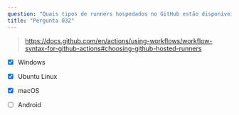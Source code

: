 ```yaml
---
question: "Quais tipos de runners hospedados no GitHub estão disponíveis para uso? (Selecione três.)"
title: "Pergunta 032"
---
```


> https://docs.github.com/en/actions/using-workflows/workflow-syntax-for-github-actions#choosing-github-hosted-runners
- [x] Windows
- [x] Ubuntu Linux
- [x] macOS
- [ ] Android

